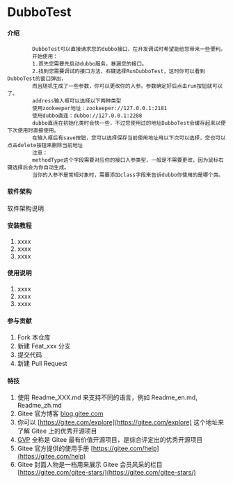 # DubboTest

#### 介绍
            DubboTest可以直接请求您的dubbo接口，在开发调试时希望能给您带来一些便利。
            开始使用：
            1.首先您需要先启动dubbo服务，暴漏您的接口。
            2.找到您需要调试的接口方法，右键选择RunDubboTest，这时你可以看到DubboTest的窗口弹出，
            而且随机生成了一些参数，你可以更改你的入参。参数确定好后点击run按钮就可以了。
            address输入框可以选择以下两种类型
            使用zookeeper地址：zookeeper://127.0.0.1:2181
            使用dubbo直连：dubbo://127.0.0.1:2288
            dubbo直连在初始化类时会快一些，不过您使用过的地址DubboTest会缓存起来以便下次使用时直接使用。
            在输入框后有save按钮，您可以选择保存当前使用地址用以下次可以选择，您也可以点击delete按钮来删除当前地址
            注意：
            methodType这个字段需要对应你的接口入参类型，一般是不需要更改，因为鼠标右键选择后会为你自动生成。
            当你的入参不是常规对象时，需要添加class字段来告诉dubbo你使用的是哪个类。
#### 软件架构
软件架构说明


#### 安装教程

1.  xxxx
2.  xxxx
3.  xxxx

#### 使用说明

1.  xxxx
2.  xxxx
3.  xxxx

#### 参与贡献

1.  Fork 本仓库
2.  新建 Feat_xxx 分支
3.  提交代码
4.  新建 Pull Request


#### 特技

1.  使用 Readme\_XXX.md 来支持不同的语言，例如 Readme\_en.md, Readme\_zh.md
2.  Gitee 官方博客 [blog.gitee.com](https://blog.gitee.com)
3.  你可以 [https://gitee.com/explore](https://gitee.com/explore) 这个地址来了解 Gitee 上的优秀开源项目
4.  [GVP](https://gitee.com/gvp) 全称是 Gitee 最有价值开源项目，是综合评定出的优秀开源项目
5.  Gitee 官方提供的使用手册 [https://gitee.com/help](https://gitee.com/help)
6.  Gitee 封面人物是一档用来展示 Gitee 会员风采的栏目 [https://gitee.com/gitee-stars/](https://gitee.com/gitee-stars/)
